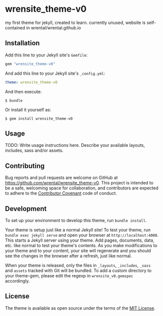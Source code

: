 # wrensite_theme-v0

my first theme for jekyll, created to learn. currently unused, website is self-contained in wrental/wrental.github.io

## Installation

Add this line to your Jekyll site's `Gemfile`:

```ruby
gem "wrensite_theme-v0"
```

And add this line to your Jekyll site's `_config.yml`:

```yaml
theme: wrensite_theme-v0
```

And then execute:

    $ bundle

Or install it yourself as:

    $ gem install wrensite_theme-v0

## Usage

TODO: Write usage instructions here. Describe your available layouts, includes, sass and/or assets.

## Contributing

Bug reports and pull requests are welcome on GitHub at https://github.com/wrental/wrensite_theme-v0. This project is intended to be a safe, welcoming space for collaboration, and contributors are expected to adhere to the [Contributor Covenant](https://www.contributor-covenant.org/) code of conduct.

## Development

To set up your environment to develop this theme, run `bundle install`.

Your theme is setup just like a normal Jekyll site! To test your theme, run `bundle exec jekyll serve` and open your browser at `http://localhost:4000`. This starts a Jekyll server using your theme. Add pages, documents, data, etc. like normal to test your theme's contents. As you make modifications to your theme and to your content, your site will regenerate and you should see the changes in the browser after a refresh, just like normal.

When your theme is released, only the files in `_layouts`, `_includes`, `_sass` and `assets` tracked with Git will be bundled.
To add a custom directory to your theme-gem, please edit the regexp in `wrensite_v0.gemspec` accordingly.

## License

The theme is available as open source under the terms of the [MIT License](https://opensource.org/licenses/MIT).
